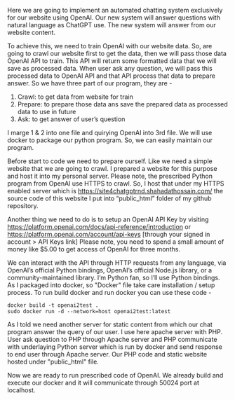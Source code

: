 Here we are going to implement an automated chatting system exclusively for our website using OpenAI. Our new system will answer questions with natural language as ChatGPT use. The new system will answer from our website content.

To achieve this, we need to train OpenAI with our website data. So, are going to crawl our website first to get the data, then we will pass those data OpenAI API to train. This API will return some formatted data that we will save as processed data. When user ask any question, we will pass this processed data to OpenAI API and that API process that data to prepare answer.
So we have three part of our program, they are -
1. Crawl: to get data from website for train
2. Prepare: to prepare those data ans save the prepared data as processed data to use in future
3. Ask: to get answer of user’s question

I marge 1 & 2 into one file and quirying OpenAI into 3rd file. We will use docker to package our python program. So, we can easily maintain our program.

Before start to code we need to prepare ourself. Like we need a simple website that we are going to crawl. I prepared a website for this purpose and host it into my personal server. Please note, the prescribed Python program from OpenAI use HTTPS to crawl. So, I host that under my HTTPS enabled server which is https://site4chatgptrnd.shahadathossain.com/ the source code of this website I put into “public_html” folder of my github repository.

Another thing we need to do is to setup an OpenAI API Key by visiting https://platform.openai.com/docs/api-reference/introduction or https://platform.openai.com/account/api-keys [through your signed in account > API Keys link] Please note, you need to spend a small amount of money like $5.00 to get access of OpenAI for three months.

We can interact with the API through HTTP requests from any language, via OpenAI’s official Python bindings, OpenAI’s official Node.js library, or a community-maintained library. I’m Python fan, so I’ll use Python bindings. As I packaged into docker, so "Docker" file take care installation / setup process. To run build docker and run docker you can use these code -
```
docker build -t openai2test .
sudo docker run -d --network=host openai2test:latest
```

As I told we need another server for static content from which our chat program answer the query of our user. I use here apache server with PHP. User ask question to PHP through Apache server and PHP communicate with underlaying Python server which is run by docker and send response to end user through Apache server. Our PHP code and static website hosted under "public_html" file.

Now we are ready to run prescribed code of OpenAI. We already build and execute our docker and it will communicate through 50024 port at localhost.
